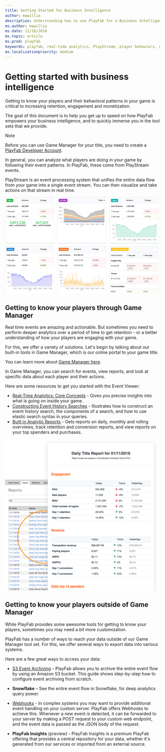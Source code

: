 ```yaml
---
title: Getting Started for Business Intelligence
author: mawillia
description: Understanding how to use PlayFab for a Business Intelligence Persona
ms.author: mawillia
ms.date: 11/16/2018
ms.topic: article
ms.prod: playfab
keywords: playfab, real-time analytics, PlayStream, player behaviors, event archiving, data export, player data, webhooks, analytic reporting, reports
ms.localizationpriority: medium
---
```


# Getting started with business intelligence

Getting to know your players and their behavioral patterns in your game is critical to increasing retention, engagement and monetization.

The goal of this document is to help you get up to speed on how PlayFab empowers your business intelligence, and to quickly immerse you in the tool sets that we provide.

> [!NOTE]
> Before you can use Game Manager for your title, you need to create a [PlayFab Developer Account](../features/config/gamemanager/pfab-account.md). 

In general, you can analyze what players are doing in your game by following their event patterns. In PlayFab, these come from PlayStream events.

PlayStream is an event processing system that unifies the entire data flow from your game into a single event stream. You can then visualize and take actions on that stream in real time.

<img alt="Analytic Dashboards" src="images/analytics-dashboard.png" width="500" />

## Getting to know your players through Game Manager

Real time events are amazing and actionable. But sometimes you need to perform deeper analytics over a period of time to get retention - or a better understanding of how your players are engaging with your game.

For this, we offer a variety of solutions. Let's begin by talking about our built-in tools in Game Manager, which  is our online portal to your game title.

You can learn more about [Game Manager here](../features/config/gamemanager/quickstart.md).

In Game Manager, you can search for events, view reports, and look at specific data about each player and their actions.

Here are some resources to get you started with the Event Viewer:

- [Real-Time Analytics: Core Concepts](../features/analytics/metrics/real-time-analytics-core-concepts.md) - Gives you precise insights into what is going on inside your game.
- [Constructing Event History Searches](../features/analytics/metrics/constructing-an-event-history-search.md) - Illustrates how to construct an event history search, the components of a search, and how to use elastic search syntax in your queries.
- [Built in Analytic Reports](../features/analytics/reports/quickstart.md) - Gets reports on daily, monthly and rolling overviews, track retention and conversion reports, and view reports on your top spenders and purchases.

<img alt="Analytic Reporting" src="images/analytics-reports.png" width="500" />

## Getting to know your players outside of Game Manager

While PlayFab provides some awesome tools for getting to know your players, sometimes you may need a *bit more* customization.

PlayFab has a number of ways to reach your data outside of our Game Manager tool set. For this, we offer several ways to export data into various systems.

Here are a few great ways to access your data:

- [S3 Event Archiving](../features/analytics/metrics/s3-event-archiving.md) – PlayFab allows you to archive the entire event flow by using an Amazon S3 bucket. This guide shows step-by-step how to configure event archiving from scratch.

- **Snowflake** – See the entire event flow in Snowflake, for deep analytics query power.
- [Webhooks](../features/analytics/metrics/webhooks.md) - In complex systems you may want to provide additional event handling on your custom server. PlayFab offers Webhooks to achieve this. Whenever a new event is detected, it can be forwarded to your server by making a POST request to your custom web endpoint, and the event data is passed as the JSON body of the request.
- **PlayFab Insights** (preview) - PlayFab Insights is a premium PlayFab offering that provides a central repository for your data, whether it's generated from our services or imported from an external source.